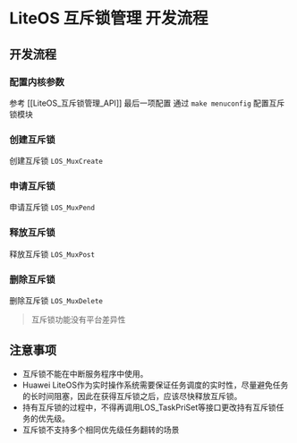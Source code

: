 # LiteOS 互斥锁管理 开发流程
## 开发流程
### 配置内核参数
参考 [[LiteOS_互斥锁管理_API]] 最后一项配置
通过 `make menuconfig` 配置互斥锁模块

### 创建互斥锁
创建互斥锁 `LOS_MuxCreate`

### 申请互斥锁
申请互斥锁 `LOS_MuxPend`

### 释放互斥锁
释放互斥锁 `LOS_MuxPost`

### 删除互斥锁
删除互斥锁 `LOS_MuxDelete`

> 互斥锁功能没有平台差异性

## 注意事项
- 互斥锁不能在中断服务程序中使用。
- Huawei LiteOS作为实时操作系统需要保证任务调度的实时性，尽量避免任务的长时间阻塞，因此在获得互斥锁之后，应该尽快释放互斥锁。
- 持有互斥锁的过程中，不得再调用LOS_TaskPriSet等接口更改持有互斥锁任务的优先级。
- 互斥锁不支持多个相同优先级任务翻转的场景

